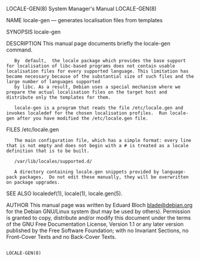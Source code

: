 LOCALE-GEN(8)                                                                                                                                   System Manager's Manual                                                                                                                                   LOCALE-GEN(8)

NAME
       locale-gen — generates localisation files from templates

SYNOPSIS
       locale-gen

DESCRIPTION
       This manual page documents briefly the locale-gen command.

       By  default,  the locale package which provides the base support for localisation of libc-based programs does not contain usable localisation files for every supported language. This limitation has became necessary because of the substantial size of such files and the large number of languages supported
       by libc. As a result, Debian uses a special mechanism where we prepare the actual localisation files on the target host and distribute only the templates for them.

       locale-gen is a program that reads the file /etc/locale.gen and invokes localedef for the chosen localisation profiles.  Run locale-gen after you have modified the /etc/locale.gen file.

FILES
       /etc/locale.gen

       The main configuration file, which has a simple format: every line that is not empty and does not begin with a # is treated as a locale definition that is to be built.

       /var/lib/locales/supported.d/

       A directory containing locale.gen snippets provided by language-pack packages.  Do not edit these manually, they will be overwritten on package upgrades.

SEE ALSO
       localedef(1), locale(1), locale.gen(5).

AUTHOR
       This manual page was written by Eduard Bloch <blade@debian.org> for the Debian GNU/Linux system (but may be used by others).  Permission is granted to copy, distribute and/or modify this document under the terms of the GNU Free Documentation License, Version 1.1 or any later  version  published  by  the
       Free Software Foundation; with no Invariant Sections, no Front-Cover Texts and no Back-Cover Texts.

                                                                                                                                                                                                                                                                                                          LOCALE-GEN(8)
